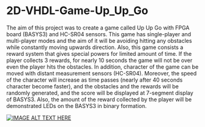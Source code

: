 # 2D-VHDL-Game-Up_Up_Go
The aim of this project was to create a game called Up Up Go with FPGA board (BASYS3) and HC-SR04 sensors. This game has single-player and multi-player modes and the  aim of it will be avoiding hitting any obstacles while constantly moving upwards direction. Also,  this game consists a reward system that gives special powers for limited amount of time. If the  player collects 3 rewards, for nearly 10 seconds the game will not be over even the player hits  the obstacles. In addition, character of the game can be moved with distant measurement sensors (HC-SR04). Moreover, the speed of the character will increase as time passes (nearly after 40  seconds character become faster), and the obstacles and the rewards will be randomly generated,  and the score will be displayed at 7-segment display of BASYS3. Also, the amount of the reward  collected by the player will be demonstrated LEDs on the BASYS3 in binary formation.


[![IMAGE ALT TEXT HERE](https://img.youtube.com/vi/YOUTUBE_VIDEO_ID_HERE/0.jpg)](https://www.youtube.com/watch?v=YOUTUBE_VIDEO_ID_HERE)


